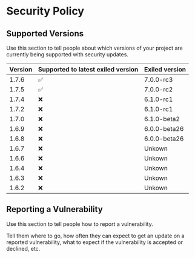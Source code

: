 # Security Policy

## Supported Versions

Use this section to tell people about which versions of your project are
currently being supported with security updates.

| Version | Supported to latest exiled version | Exiled version |
| ------- | ------------------------- | -------------- |
| 1.7.6   | :white_check_mark:        | 7.0.0-rc3      |
| 1.7.5   | :white_check_mark:        | 7.0.0-rc2      |
| 1.7.4   | :x:                       | 6.1.0-rc1      |
| 1.7.2   | :x:                       | 6.1.0-rc1      |
| 1.7.0   | :x:                       | 6.1.0-beta2    |
| 1.6.9   | :x:                       | 6.0.0-beta26   |
| 1.6.8   | :x:                       | 6.0.0-beta26   |
| 1.6.7   | :x:                       | Unkown         |
| 1.6.6   | :x:                       | Unkown         |
| 1.6.4   | :x:                       | Unkown         |
| 1.6.3   | :x:                       | Unkown         |
| 1.6.2   | :x:                       | Unkown         |

## Reporting a Vulnerability

Use this section to tell people how to report a vulnerability.

Tell them where to go, how often they can expect to get an update on a
reported vulnerability, what to expect if the vulnerability is accepted or
declined, etc.
